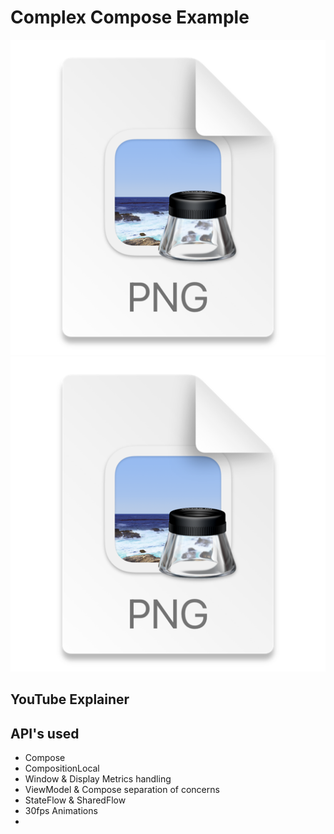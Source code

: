 # Complex Compose Example

![img.png](Readme_Images/img.png)
![img_1.png](Readme_Images/img_1.png)

## YouTube Explainer


## API's used
  - Compose
  - CompositionLocal
  - Window & Display Metrics handling
  - ViewModel & Compose separation of concerns
  - StateFlow & SharedFlow
  - 30fps Animations
  - 
